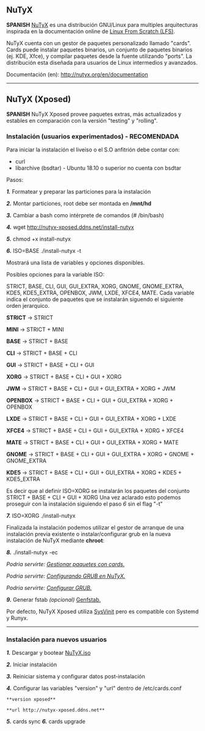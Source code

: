 ## NuTyX

**SPANISH** [NuTyX](http://www.nutyx.org) es una distribución GNU/Linux para multiples arquitecturas inspirada en la documentación online de [Linux From Scratch (LFS)](http://www.linuxfromscratch.org).

NuTyX cuenta con un gestor de paquetes personalizado llamado "cards". Cards puede instalar paquetes binarios, un conjunto de paquetes binarios (ej. KDE, Xfce), y compilar paquetes desde la fuente utilizando "ports". La distribución esta diseñada para usuarios de Linux intermedios y avanzados.

Documentación (en): http://nutyx.org/en/documentation

---

## NuTyX (Xposed)
**SPANISH** NuTyX Xposed provee paquetes extras, más actualizados y estables en comparación con la versión "testing" y "rolling".

### Instalación (usuarios experimentados) - RECOMENDADA
Para iniciar la instalación el liveiso o el S.O anfitrión debe contar con:
* curl
* libarchive (bsdtar) - Ubuntu 18.10 o superior no cuenta con bsdtar

Pasos:

***1.*** Formatear y preparar las particiones para la instalación

***2.*** Montar particiones, root debe ser montada en **/mnt/hd**

***3.*** Cambiar a bash como intérprete de comandos (# /bin/bash)

***4.*** wget http://nutyx-xposed.ddns.net/install-nutyx

***5.*** chmod +x install-nutyx

***6.*** ISO=BASE ./install-nutyx -t

Mostrará una lista de variables y opciones disponibles.

Posibles opciones para la variable ISO:

STRICT, BASE, CLI, GUI, GUI_EXTRA, XORG, GNOME, GNOME_EXTRA, KDE5, KDE5_EXTRA, OPENBOX, JWM, LXDE, XFCE4, MATE. 
Cada variable indica el conjunto de paquetes que se instalarán siguendo el siguiente orden jerarquico.

**STRICT** ->	STRICT

**MINI** -> 	STRICT + MINI

**BASE** -> 	STRICT + BASE

**CLI** ->  	STRICT + BASE + CLI

**GUI** ->  	STRICT + BASE + CLI + GUI

**XORG** ->  	STRICT + BASE + CLI + GUI + XORG

**JWM** ->  	STRICT + BASE + CLI + GUI + GUI_EXTRA + XORG + JWM

**OPENBOX** -> 	STRICT + BASE + CLI + GUI + GUI_EXTRA + XORG + OPENBOX

**LXDE** -> 	STRICT + BASE + CLI + GUI + GUI_EXTRA + XORG + LXDE

**XFCE4** -> 	STRICT + BASE + CLI + GUI + GUI_EXTRA + XORG + XFCE4

**MATE** -> 	STRICT + BASE + CLI + GUI + GUI_EXTRA + XORG + MATE

**GNOME** -> 	STRICT + BASE + CLI + GUI + GUI_EXTRA + XORG + GNOME + GNOME_EXTRA

**KDE5** -> 	STRICT + BASE + CLI + GUI + GUI_EXTRA + XORG + KDE5 + KDE5_EXTRA 

Es decir que al definir ISO=XORG se instalarán los paquetes del conjunto STRICT + BASE + CLI + GUI + XORG
Una vez aclarado esto podemos proseguir con la instalación siguiendo el paso *6* sin el flag "-t"

***7.*** ISO=XORG ./install-nutyx

Finalizada la instalación podemos utilizar el gestor de arranque de una instalación previa existente o instalar/configurar grub en la nueva instalación de NuTyX mediante **chroot**:

***8.*** ./install-nutyx -ec

*Podria servirte: [Gestionar paquetes con cards.](http://nutyx.org/en/?page=base-commands#5)*

*Podria servirte: [Configurando GRUB en NuTyX.](http://nutyx.org/en/grub-install)*

*Podria servirte: [Configurar GRUB.](https://wiki.archlinux.org/title/GRUB)*


***9.*** Generar fstab *(opcional)* [Genfstab.](https://github.com/glacion/genfstab)

Por defecto, NuTyX Xposed utiliza [SysVinit](http://nutyx.org/en/sysvinit) pero es compatible con Systemd y Runyx.

---

### Instalación para nuevos usuarios

***1.*** Descargar y bootear [NuTyX.iso](http://nutyx.org/en/downloads#2)

***2.*** Iniciar instalación

***3.*** Reiniciar sistema y configurar datos post-instalación

***4.*** Configurar las variables "version" y "url" dentro de /etc/cards.conf

	**version xposed**

	**url http://nutyx-xposed.ddns.net**

***5.*** cards sync
***6.*** cards upgrade